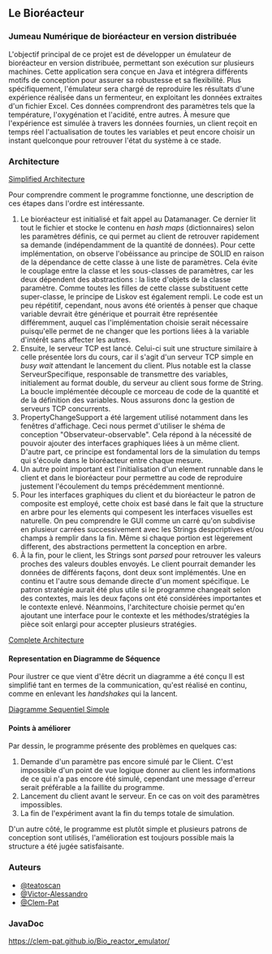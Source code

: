 ## Le Bioréacteur
### Jumeau Numérique de bioréacteur en version distribuée

L'objectif principal de ce projet est de développer  un émulateur de bioréacteur en version distribuée, permettant son exécution sur plusieurs machines. Cette application sera conçue en Java et intégrera différents motifs de conception pour assurer sa robustesse et sa flexibilité. Plus spécifiquement, l'émulateur sera chargé de reproduire les résultats d'une expérience réalisée dans un fermenteur, en exploitant les données extraites d'un fichier Excel. Ces données comprendront des paramètres tels que la température, l'oxygénation et l'acidité, entre autres.
À mesure que l'expérience est simulée à travers les données fournies, un client reçoit en temps réel l'actualisation de toutes les variables et peut encore choisir un instant quelconque pour retrouver l'état du système à ce stade.

### Architecture
[Simplified Architecture](https://enstabretagne-my.sharepoint.com/:i:/g/personal/victor_queiroz_ensta-bretagne_org/EYz3aq8TPSJMu6IilJv9rIMBZR3Pk8VQ2UkMeWuMX0f8nQ?e=Vdpe5u)

Pour comprendre comment le programme fonctionne, une description de ces étapes dans l'ordre est intéressante.

1. Le bioréacteur est initialisé et fait appel au Datamanager. Ce dernier lit tout le fichier et stocke le contenu en _hash maps_ (dictionnaires) selon les paramètres définis, ce qui permet au client de retrouver rapidement sa demande (indépendamment de la quantité de données). Pour cette implémentation, on observe l'obéissance au principe de SOLID en raison de la dépendance de cette classe à une liste de paramètres. Cela évite le couplage entre la classe et les sous-classes de paramètres, car les deux dépendent des abstractions : la liste d'objets de la classe paramètre. Comme toutes les filles de cette classe substituent cette super-classe, le principe de Liskov est également rempli. Le code est un peu répétitif, cependant, nous avons été orientés à penser que chaque variable devrait être générique et pourrait être représentée différemment, auquel cas l'implémentation choisie serait nécessaire puisqu'elle permet de ne changer que les portions liées à la variable d'intérêt sans affecter les autres.
2. Ensuite, le serveur TCP est lancé. Celui-ci suit une structure similaire à celle présentée lors du cours, car il s'agit d'un serveur TCP simple en _busy wait_ attendant le lancement du client. Plus notable est la classe ServeurSpecifique, responsable de transmettre des variables, initialement au format double, du serveur au client sous forme de String. La boucle implémentée découple ce morceau de code de la quantité et de la définition des variables. Nous assurons donc la gestion de serveurs TCP concurrents. 
3. PropertyChangeSupport a été largement utilisé notamment dans les fenêtres d'affichage. Ceci nous permet d'utiliser le shéma de conception "Observateur-observable". Cela répond à la nécessité de pouvoir ajouter des interfaces graphiques liées à un même client. D'autre part, ce principe est fondamental lors de la simulation du temps qui s'écoule dans le bioréacteur entre chaque mesure.
4. Un autre point important est l'initialisation d'un element runnable dans le client et dans le bioréacteur pour permettre au code de reproduire justement l'écoulement du temps précédemment mentionné.
5. Pour les interfaces graphiques du client et du bioréacteur le patron de composite est employé, cette choix est basé dans le fait que la structure en arbre pour les elements qui compesent les interfaces visuelles est naturelle. On peu comprendre le GUI comme un carré qu'on subdivise en plusieur carrées successivement avec les Strings despcriptives et/ou champs à remplir dans la fin. Même si chaque portion est lègerement different, des abstractions permettent la conception en arbre.
6. À la fin, pour le client, les Strings sont *parsed* pour retrouver les valeurs proches des valeurs doubles envoyés. Le client pourrait demander les données de différents façons, dont deux sont implémentés. Une en continu et l'autre sous demande directe d'un moment spécifique. Le patron stratégie aurait été plus utile si le programme changeait selon des contextes, mais les deux façons ont été considérées importantes et le contexte enlevé. Néanmoins, l'architecture choisie permet qu'en ajoutant une interface pour le contexte et les méthodes/stratégies la pièce soit enlargi pour accepter plusieurs stratégies.

[Complete Architecture](https://enstabretagne-my.sharepoint.com/:i:/g/personal/victor_queiroz_ensta-bretagne_org/EXojc2LkLolFiJ3FAP_43tQBTGpfWETSFKZh-Nl6q7f1oQ?e=yTXuhr)

#### Representation en Diagramme de Séquence

Pour ilustrer ce que vient d'être décrit un diagramme a été conçu Il est simplifié tant en termes de la communication, qu'est réalisé en continu, comme en enlevant les *handshakes* qui la lancent.

[Diagramme Sequentiel Simple](https://enstabretagne-my.sharepoint.com/:i:/g/personal/victor_queiroz_ensta-bretagne_org/EXa6kITP1N1Gp6sh2NhQlk8BEeXAKIIp_FYSuyhT0qPS6A?e=gCgxRv)

#### Points à améliorer

Par dessin, le programme présente des problèmes en quelques cas:
1. Demande d'un paramètre pas encore simulé par le Client. C'est impossible d'un point de vue logique donner au client les informations de ce qui n'a pas encore été simulé, cependant une message d'erreur serait préférable a la faillite du programme.
2. Lancement du client avant le serveur. En ce cas on voit des paramètres impossibles.
3. La fin de l'expériment avant la fin du temps totale de simulation.

D'un autre côté, le programme est plutôt simple et plusieurs patrons de conception sont utilisés, l'amélioration est toujours possible mais la structure a été jugée satisfaisante.

### Auteurs

- [@teatoscan](https://www.github.com/teatoscan)
- [@Victor-Alessandro](https://github.com/Victor-Alessandro)
- [@Clem-Pat](https://www.github.com/Clem-Pat)

### JavaDoc 
https://clem-pat.github.io/Bio_reactor_emulator/
